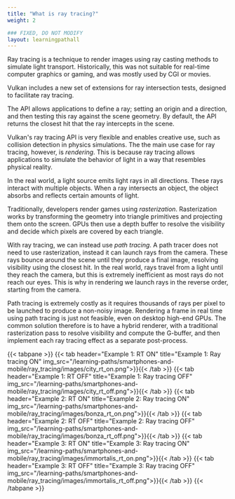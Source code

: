 ```yaml
---
title: "What is ray tracing?"
weight: 2

### FIXED, DO NOT MODIFY
layout: learningpathall
---
```


Ray tracing is a technique to render images using ray casting methods to simulate light transport. Historically, this was not suitable for real-time computer graphics or gaming, and was mostly used by CGI or movies.

Vulkan includes a new set of extensions for ray intersection tests, designed to facilitate ray tracing.

The API allows applications to define a ray; setting an origin and a direction, and then testing this ray against the scene geometry. By default, the API returns the closest hit that the ray intercepts in the scene.

Vulkan's ray tracing API is very flexible and enables creative use, such as collision detection in physics simulations. The the main use case for ray tracing, however, is *rendering*. This is because ray tracing allows applications to simulate the behavior of light in a way that resembles physical reality.

In the real world, a light source emits light rays in all directions. These rays interact with multiple objects. When a ray intersects an object, the object absorbs and reflects certain amounts of light.

Traditionally, developers render games using *rasterization*. Rasterization works by transforming the geometry into triangle primitives and projecting them onto the screen. GPUs then use a depth buffer to resolve the visibility and decide which pixels are covered by each triangle.

With ray tracing, we can instead use *path tracing*. A path tracer does not need to use rasterization, instead it can launch rays from the camera. These rays bounce around the scene until they produce a final image, resolving visibility using the closest hit. In the real world, rays travel from a light until they reach the camera, but this is extremely inefficient as most rays do not reach our eyes. This is why in rendering we launch rays in the reverse order, starting from the camera.

Path tracing is extremely costly as it requires thousands of rays per pixel to be launched to produce a non-noisy image. Rendering a frame in real time using path tracing is just not feasible, even on desktop high-end GPUs. The common solution therefore is to have a hybrid renderer, with a traditional rasterization pass to resolve visibility and compute the G-buffer, and then implement each ray tracing effect as a separate post-process.

{{< tabpane >}}
  {{< tab header="Example 1: RT ON" title="Example 1: Ray tracing ON" img_src="/learning-paths/smartphones-and-mobile/ray_tracing/images/city_rt_on.png">}}{{< /tab >}}
  {{< tab header="Example 1: RT OFF" title="Example 1: Ray tracing OFF" img_src="/learning-paths/smartphones-and-mobile/ray_tracing/images/city_rt_off.png">}}{{< /tab >}}
  {{< tab header="Example 2: RT ON" title="Example 2: Ray tracing ON" img_src="/learning-paths/smartphones-and-mobile/ray_tracing/images/bonza_rt_on.png">}}{{< /tab >}}
  {{< tab header="Example 2: RT OFF" title="Example 2: Ray tracing OFF" img_src="/learning-paths/smartphones-and-mobile/ray_tracing/images/bonza_rt_off.png">}}{{< /tab >}}
  {{< tab header="Example 3: RT ON" title="Example 3: Ray tracing ON" img_src="/learning-paths/smartphones-and-mobile/ray_tracing/images/immortalis_rt_on.png">}}{{< /tab >}}
  {{< tab header="Example 3: RT OFF" title="Example 3: Ray tracing OFF" img_src="/learning-paths/smartphones-and-mobile/ray_tracing/images/immortalis_rt_off.png">}}{{< /tab >}}
{{< /tabpane >}}